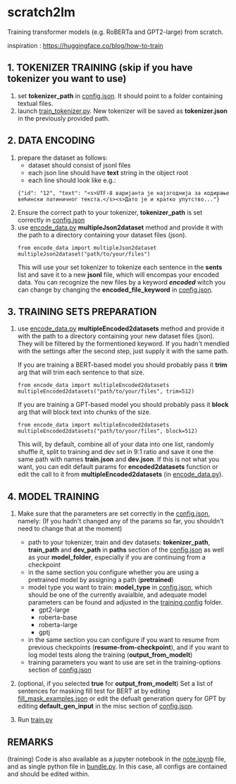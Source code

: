 # scratch2lm
Training transformer models (e.g. RoBERTa and GPT2-large) from scratch.

inspiration : https://huggingface.co/blog/how-to-train


## 1. TOKENIZER TRAINING (skip if you have tokenizer you want to use)
1. set **tokenizer_path** in [config.json](training-configs/config.json). It should point to a folder containing textual files.
2. launch [train_tokenizer.py](train_tokenizer.py). New tokenizer will be saved as **tokenizer.json** in the previously provided path.

## 2. DATA ENCODING
1. prepare the dataset as follows:
    - dataset should consist of jsonl files
    - each json line should have **text** string in the object root
    - each line should look like e.g.:
    ```
    {"id": "12", "text": "<s>UTF-8 варијанта је најзгоднија за кодирање већински латиничног текста.</s><s>Дато је и кратко упутство..."}
    ```
2. Ensure the correct path to your tokenizer, **tokenizer_path** is set correctly in [config.json](training-configs/config.json)
3. use [encode_data.py](encode_data.py) **multipleJson2dataset** method and provide it with the path to a directory containing your dataset files (json). 
    ```
    from encode_data import multipleJson2dataset
    multipleJson2dataset("path/to/your/files")
    ```
    This will use your set tokenizer to tokenize each sentence in the **sents** list and save it to a new **jsonl** file, which will encompas your encoded data.
    You can recognize the new files by a keyword **_encoded_** witch you can change by changing the **encoded_file_keyword**  in [config.json](training-configs/config.json).
## 3. TRAINING SETS PREPARATION
1. use [encode_data.py](encode_data.py) **multipleEncoded2datasets** method and provide it with the path to a directory containing your new dataset files (json). They will be filtered by the formentioned keyword. 
If you hadn't mendled with the settings after the second step, just supply it with the same path. 

    If you are training a BERT-based model you should probably pass it **trim** arg that will trim each sentence to that size.
    ```
    from encode_data import multipleEncoded2datasets
    multipleEncoded2datasets("path/to/your/files", trim=512)
    ```
    
    If you are training a GPT-based model you should probably pass it **block** arg that will block text into chunks of the size.
    ```
    from encode_data import multipleEncoded2datasets
    multipleEncoded2datasets("path/to/your/files", block=512)
    ```
    This will, by default, combine all of your data into one list, randomly shuffle it, split to training and dev set in 9:1 ratio and save it one the same path with names **train.json** and **dev.json**.
    If this is not what you want, you can edit default params for **encoded2datasets** function or edit the call to it from **multipleEncoded2datasets** (in [encode_data.py](encode_data.py)).
## 4. MODEL TRAINING
1. Make sure that the parameters are set correctly in the [config.json](training-configs/config.json), namely: (If you hadn't changed any of the params so far, you shouldn't need to change that at the moment)
    - path to your tokenizer, train and dev datasets: **tokenizer_path**, **train_path** and **dev_path** in **paths** section of the [config.json](training-configs/config.json)
      as well as your **model_folder**, especially if you are continuing from a checkpoint
    - in the same section you configure whether you are using a pretrained model by assigning a path (**pretrained**)
    - model type you want to train: **model_type** in [config.json](training-configs/config.json), which should be one of the currently avaialble, and adequate model parameters can be found and adjusted in the [training config](training-configs) folder.
         - gpt2-large
         - roberta-base
         - roberta-large
         - gptj
    - in the same section you can configure if you want to resume from previous checkpoints (**resume-from-checkpoint**), and if you want to log model tests along the training (**output_from_modelt**)
    - training parameters you want to use are set in the training-options section of [config.json](training-configs/config.json)

2. (optional, if you selected **true** for **output_from_modelt**) Set a list of sentences for masking fill test for BERT at by editing [fill_mask_examples.json](training-configs/fill_mask_examples.json) or edit the defualt generation query for GPT by editing **default_gen_input** in the misc section of [config.json](training-configs/config.json).

3. Run [train.py](train.py)
    
## REMARKS

(training) Code is also available as a jupyter notebook in the [note.ipynb](note.ipynb) file, and as single python file in [bundle.py](bundle.py). In this case, all configs are contained and should be edited within.
